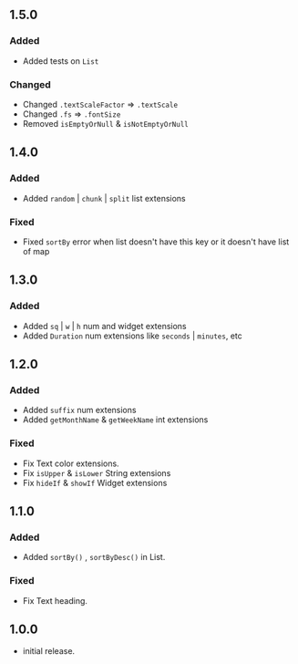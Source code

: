 ## 1.5.0

### Added
- Added tests on `List`
### Changed
- Changed `.textScaleFactor` => `.textScale`
- Changed `.fs` => `.fontSize`
- Removed `isEmptyOrNull` & `isNotEmptyOrNull`

## 1.4.0

### Added
- Added `random` | `chunk` | `split` list extensions
### Fixed
- Fixed `sortBy` error when list doesn't have this key or it doesn't have list of map 

## 1.3.0

### Added
- Added `sq` | `w` | `h` num and widget extensions
- Added `Duration` num extensions like `seconds` | `minutes`, etc

## 1.2.0

### Added
- Added `suffix` num extensions
- Added `getMonthName` & `getWeekName` int extensions
### Fixed
- Fix Text color extensions.
- Fix `isUpper` & `isLower` String extensions
- Fix `hideIf` & `showIf` Widget extensions

## 1.1.0

### Added
- Added `sortBy()` , `sortByDesc()` in List.

### Fixed
- Fix Text heading.

## 1.0.0

- initial release.
